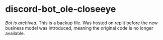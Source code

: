 # discord-bot_ole-closeeye

*Bot is archived.*
This is a backup file.
Was hosted on replit before the new business model was introduced, meaning the original code is no longer available.
